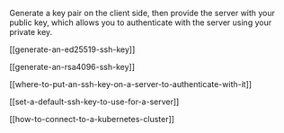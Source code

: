 Generate a key pair on the client side, then provide the server with your public key, which allows you to authenticate with the server using your private key.

[[generate-an-ed25519-ssh-key]]

[[generate-an-rsa4096-ssh-key]]

[[where-to-put-an-ssh-key-on-a-server-to-authenticate-with-it]]

[[set-a-default-ssh-key-to-use-for-a-server]]

[[how-to-connect-to-a-kubernetes-cluster]]


